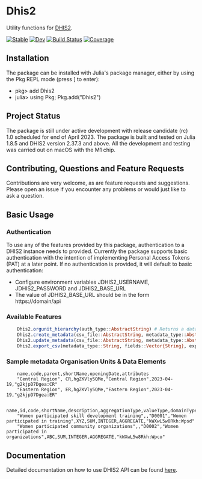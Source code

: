 # Dhis2

Utility functions for [DHIS2](https://dhis2.org/).   


[![Stable](https://img.shields.io/badge/docs-stable-blue.svg)](https://mmwebaze.github.io/Dhis2.jl/stable/)
[![Dev](https://img.shields.io/badge/docs-dev-blue.svg)](https://mmwebaze.github.io/Dhis2.jl/dev/)
[![Build Status](https://github.com/mmwebaze/Dhis2.jl/actions/workflows/CI.yml/badge.svg?branch=main)](https://github.com/mmwebaze/Dhis2.jl/actions/workflows/CI.yml?query=branch%3Amain)
[![Coverage](https://codecov.io/gh/mmwebaze/Dhis2.jl/branch/main/graph/badge.svg)](https://codecov.io/gh/mmwebaze/Dhis2.jl)

## Installation

The package can be installed with Julia's package manager, either by using the Pkg REPL mode (press ] to enter):

* pkg> add Dhis2
* julia> using Pkg; Pkg.add("Dhis2")

## Project Status

The package is still under active development with release candidate (rc) 1.0 scheduled for end of April 2023. The package is built and tested on Julia 1.8.5 and DHIS2 version 2.37.3 and above. All the development and testing was carried out on macOS with the M1 chip.

## Contributing, Questions and Feature Requests

Contributions are very welcome, as are feature requests and suggestions. Please open an issue if you encounter any problems or would just like to ask a question.

## Basic Usage

### Authentication

To use any of the features provided by this package, authentication to a DHIS2 instance needs to provided. Currently the package supports basic authentication with the intention of implementing Personal Access Tokens (PAT) at a later point. If no authentication is provided, it will default to basic authentication:

* Configure environment variables JDHIS2_USERNAME, JDHIS2_PASSWORD and JDHIS2_BASE_URL
* The value of JDHIS2_BASE_URL should be in the form https://domain/api


### Available Features

```julia
    Dhis2.orgunit_hierarchy(auth_type::AbstractString) # Returns a dataframe of the entire org unit hierarchy. The auth_type parameter takes on the valye "basic" or "pat". 
    Dhis2.create_metadata(csv_file::AbstractString, metadata_type::AbstractString, auth_type::AbstractString) # Creates Organisation Units (OU) or Data Elements (DE). The metadata_type can either be OU or DE. The auth_type parameter takes on the valye "basic" or "pat".
    Dhis2.update_metadata(csv_file::AbstractString, metadata_type::AbstractString, auth_type::AbstractString) # Updates Organisation Units (OU) or Data Elements (DE). The metadata_type can either be OU or DE. The auth_type parameter takes on the valye "basic" or "pat".
    Dhis2.export_csv(metadata_type::String, fields::Vector{String}, export_file_name; auth_type="basic") # Export Org Units & Data Elements to CSV. This function also returns a dataframe
```

### Sample metadata Organisation Units & Data Elements

```csv
    name,code,parent,shortName,openingDate,attributes
    "Central Region", CR,hgZKVly5QMe,"Central Region",2023-04-19,"g2kjpD7Dgea:CR"
    "Eastern Region", ER,hgZKVly5QMe,"Eastern Region",2023-04-19,"g2kjpD7Dgea:ER"
```

```csv
    name,id,code,shortName,description,aggregationType,valueType,domainType,attributes
    "Women participated skill development training",,"D0001","Women participated in training",XYZ,SUM,INTEGER,AGGREGATE,"kWXwL5w8Rkh:Wpsd"
    "Women participated community organizations",,"D0002","Women participated in organizations",ABC,SUM,INTEGER,AGGREGATE,"kWXwL5w8Rkh:Wpco"
```

## Documentation

Detailed documentation on how to use DHIS2 API can be found [here](https://docs.dhis2.org/en/develop/using-the-api/dhis-core-version-239/introduction.html).